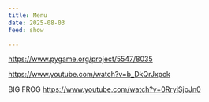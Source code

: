 ```yaml
---
title: Menu
date: 2025-08-03 
feed: show

---
```

https://www.pygame.org/project/5547/8035

https://www.youtube.com/watch?v=b_DkQrJxpck


BIG FROG
https://www.youtube.com/watch?v=0RryiSjpJn0
